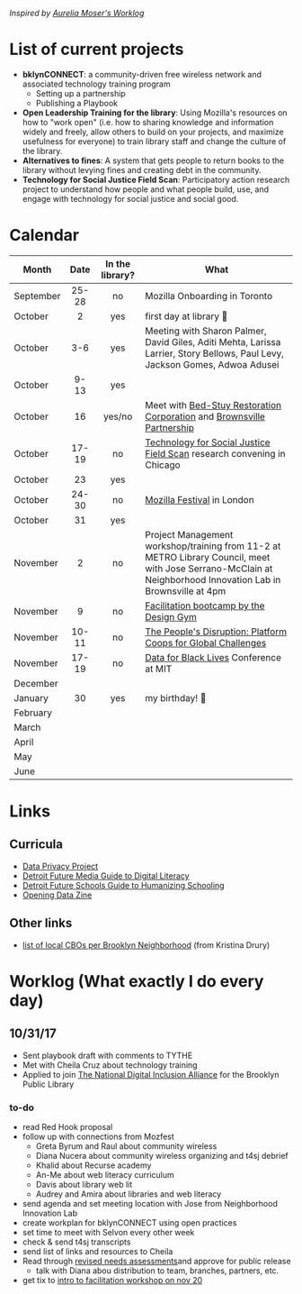 _Inspired by [Aurelia Moser's Worklog](https://github.com/auremoser/mozsci/blob/master/log/worklog.md)_

# List of current projects 
- **bklynCONNECT**: a community-driven free wireless network and associated technology training program
	- Setting up a partnership
	- Publishing a Playbook
- **Open Leadership Training for the library**: Using Mozilla's resources on how to "work open" (i.e. how to sharing knowledge and information widely and freely, allow others to build on your projects, and maximize  usefulness for everyone) to train library staff and change the culture of the library.
- **Alternatives to fines**: A system that gets people to return books to the library without levying fines and creating debt in the community.
- **Technology for Social Justice Field Scan**: Participatory action research project to understand how people and what people build, use, and engage with technology for social justice and social good.

# Calendar
| Month | Date | In the library? | What |
| --------- | :-----------: |:---------------:| ----|
| September | 25-28 | no | Mozilla Onboarding in Toronto |
| October | 2 | yes | first day at library 🎉|
| October | 3-6 | yes | Meeting with Sharon Palmer, David Giles, Aditi Mehta, Larissa Larrier, Story Bellows, Paul Levy, Jackson Gomes, Adwoa Adusei |
| October | 9-13| yes | |
| October | 16 | yes/no | Meet with [Bed-Stuy Restoration Corporation](http://restorationplaza.org/) and [Brownsville Partnership](https://www.community.solutions/what-we-do/brownsville-partnership)|
| October | 17-19 | no | [Technology for Social Justice Field Scan](http://t4sj.co) research convening in Chicago |
| October | 23 | yes | |
| October | 24-30 | no | [Mozilla Festival](https://mozillafestival.org/) in London |
| October | 31| yes | |
| November | 2 | no | Project Management workshop/training from 11-2 at METRO Library Council, meet with Jose Serrano-McClain at Neighborhood Innovation Lab in Brownsville at 4pm |
| November | 9 | no | [Facilitation bootcamp by the Design Gym](http://www.thedesigngym.com/event/facilitation-bootcamp-29/) |
| November | 10-11| no | [The People's Disruption: Platform Coops for Global Challenges](https://platform.coop/2017)| | 15-17 | no | [Nonprofit Software Development Summit in Oakland, CA](https://www.eventbrite.com/e/2017-nonprofit-software-development-summit-tickets-32739247972) |
| November | 17-19 | no | [Data for Black Lives](http://d4bl.org/conference.html) Conference at MIT |  
| December | | | |
| January | 30 | yes | my birthday! 🎉|
| February | | | |
| March | | | |
| April | | | |
| May | | | |
| June | | | |

# Links

## Curricula
- [Data Privacy Project](https://dataprivacyproject.org/curriculum/)
- [Detroit Future Media Guide to Digital Literacy](https://www.alliedmedia.org/files/dfm_final_web.pdf)
- [Detroit Future Schools Guide to Humanizing Schooling](https://www.alliedmedia.org/news/2015/09/10/introducing-%E2%80%9Cdfs-guide-humanizing-schooling%E2%80%9D)
- [Opening Data Zine](https://www.alliedmedia.org/files/ddjc_zine-final-rgb.pdf)

## Other links
- [list of local CBOs per Brooklyn Neighborhood](https://www.dropbox.com/s/bocupav7nt4fx7d/BKLNconnect_CBOs-Resources_v1.xlsx?dl=0) (from Kristina Drury)


# Worklog (What exactly I do every day)

## 10/31/17
- Sent playbook draft with comments to TYTHE
- Met with Cheila Cruz about technology training
- Applied to join [The National Digital Inclusion Alliance](https://www.digitalinclusion.org/) for the Brooklyn Public Library

### to-do
- read Red Hook proposal
- follow up with connections from Mozfest
	- Greta Byrum and Raul about community wireless
	- Diana Nucera about community wireless organizing and t4sj debrief
	- Khalid about Recurse academy
	- An-Me about web literacy curriculum
	- Davis about library web lit
	- Audrey and Amira about libraries and web literacy
- send agenda and set meeting location with Jose from Neighborhood Innovation Lab
- create workplan for bklynCONNECT using open practices
- set time to meet with Selvon every other week
- check & send t4sj transcripts
- send list of links and resources to Cheila
- Read through [revised needs assessments](https://www.dropbox.com/personal/BklynConnect%20-%20Final%20Reports%20-%20Oct%2025%202017 )and approve for public release
	- talk with Diana abou distribution to team, branches, partners, etc.
- get tix to [intro to facilitation workshop on nov 20](https://www.eventbrite.com/e/class-intro-to-facilitation-fundamentals-in-becoming-an-effective-facilitator-tickets-37990809534?utm_campaign=new_event_email&utm_medium=email&utm_source=eb_email&utm_term=viewmyevent_button)
